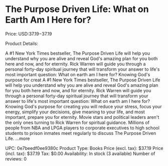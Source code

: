 # The Purpose Driven Life: What on Earth Am I Here for?

Price: USD:$37.19-$37.19

Product Details:

A #1 New York Times bestseller, The Purpose Driven Life will help you understand why you are alive and reveal God's amazing plan for you both here and now, and for eternity. Rick Warren will guide you through a personal forty-day spiritual journey that will transform your answer to life's most important question: What on earth am I here for? Knowing God's purpose for creat A #1 New York Times bestseller, The Purpose Driven Life will help you understand why you are alive and reveal God's amazing plan for you both here and now, and for eternity. Rick Warren will guide you through a personal forty-day spiritual journey that will transform your answer to life's most important question: What on earth am I here for? Knowing God's purpose for creating you will reduce your stress, focus your energy, simplify your decisions, give meaning to your life, and most important, prepare you for eternity. Movie stars and political leaders aren't the only ones turning to Rick Warren for spiritual guidance. Millions of people from NBA and LPGA players to corporate executives to high school students to prison inmates meet regularly to discuss The Purpose Driven Life. ...more

UPC: 0e7beedf0ee9380c
Product Type: Books
Price (excl. tax): $37.19
Price (incl. tax): $37.19
Tax: $0.00
Availability: In stock (3 available)
Number of reviews: 0